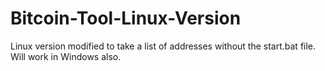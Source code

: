 # Bitcoin-Tool-Linux-Version
Linux version modified to take a list of addresses without the start.bat file.
Will work in Windows also.
